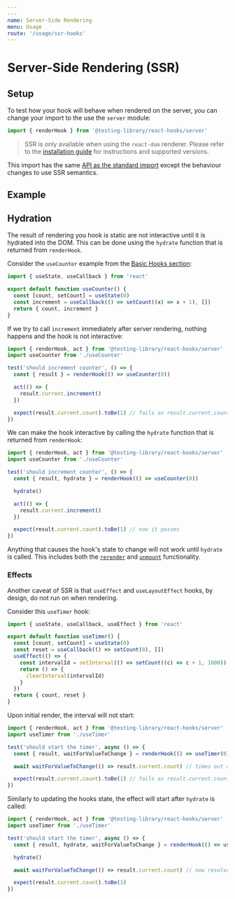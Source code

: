 ```yaml
---
---
name: Server-Side Rendering
menu: Usage
route: '/usage/ssr-hooks'
---
```


# Server-Side Rendering (SSR)

## Setup

To test how your hook will behave when rendered on the server, you can change your import to the use
the `server` module:

```ts
import { renderHook } from '@testing-library/react-hooks/server'
```

> SSR is only available when using the `react-dom` renderer. Please refer to the
> [installation guide](/installation#peer-dependencies) for instructions and supported versions.

This import has the same [API as the standard import](/reference/api) except the behaviour changes
to use SSR semantics.

## Example

## Hydration

The result of rendering you hook is static are not interactive until it is hydrated into the DOM.
This can be done using the `hydrate` function that is returned from `renderHook`.

Consider the `useCounter` example from the [Basic Hooks section](/usage/basic-hooks):

```js
import { useState, useCallback } from 'react'

export default function useCounter() {
  const [count, setCount] = useState(0)
  const increment = useCallback(() => setCount((x) => x + 1), [])
  return { count, increment }
}
```

If we try to call `increment` immediately after server rendering, nothing happens and the hook is
not interactive:

```js
import { renderHook, act } from '@testing-library/react-hooks/server'
import useCounter from './useCounter'

test('should increment counter', () => {
  const { result } = renderHook(() => useCounter(0))

  act(() => {
    result.current.increment()
  })

  expect(result.current.count).toBe(1) // fails as result.current.count is still 0
})
```

We can make the hook interactive by calling the `hydrate` function that is returned from
`renderHook`:

```js
import { renderHook, act } from '@testing-library/react-hooks/server'
import useCounter from './useCounter'

test('should increment counter', () => {
  const { result, hydrate } = renderHook(() => useCounter(0))

  hydrate()

  act(() => {
    result.current.increment()
  })

  expect(result.current.count).toBe(1) // now it passes
})
```

Anything that causes the hook's state to change will not work until `hydrate` is called. This
includes both the [`rerender`](http://localhost:3000/reference/api#rerender) and
[`unmount`](http://localhost:3000/reference/api#unmount) functionality.

### Effects

Another caveat of SSR is that `useEffect` and `useLayoutEffect` hooks, by design, do not run on when
rendering.

Consider this `useTimer` hook:

```js
import { useState, useCallback, useEffect } from 'react'

export default function useTimer() {
  const [count, setCount] = useState(0)
  const reset = useCallback(() => setCount(0), [])
  useEffect(() => {
    const intervalId = setInterval(() => setCount((c) => c + 1, 1000))
    return () => {
      clearInterval(intervalId)
    }
  })
  return { count, reset }
}
```

Upon initial render, the interval will not start:

```js
import { renderHook, act } from '@testing-library/react-hooks/server'
import useTimer from './useTimer'

test('should start the timer', async () => {
  const { result, waitForValueToChange } = renderHook(() => useTimer(0))

  await waitForValueToChange(() => result.current.count) // times out as the value never changes

  expect(result.current.count).toBe(1) // fails as result.current.count is still 0
})
```

Similarly to updating the hooks state, the effect will start after `hydrate` is called:

```js
import { renderHook, act } from '@testing-library/react-hooks/server'
import useTimer from './useTimer'

test('should start the timer', async () => {
  const { result, hydrate, waitForValueToChange } = renderHook(() => useTimer(0))

  hydrate()

  await waitForValueToChange(() => result.current.count) // now resolves when the interval fires

  expect(result.current.count).toBe(1)
})
```
